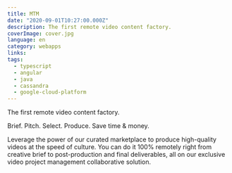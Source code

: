 ```yaml
---
title: MTM
date: "2020-09-01T10:27:00.000Z"
description: The first remote video content factory.
coverImage: cover.jpg
language: en
category: webapps
links:
tags:
  - typescript
  - angular
  - java
  - cassandra
  - google-cloud-platform
---
```


The first remote video content factory. 

Brief. Pitch. Select. Produce. Save time & money.

Leverage the power of our curated marketplace to produce high-quality videos at the speed of culture. You can do it 100% remotely right from creative brief to post-production and final deliverables, all on our exclusive video project management collaborative solution.